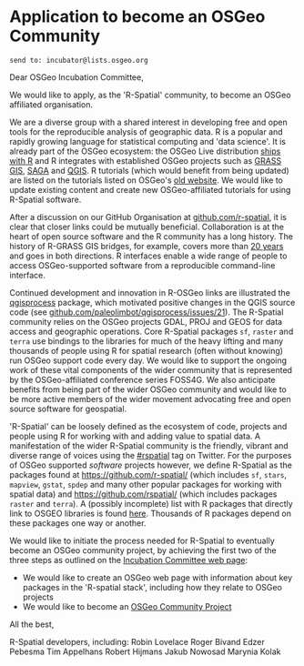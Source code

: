 # Application to become an OSGeo Community

	send to: incubator@lists.osgeo.org
    
Dear OSGeo Incubation Committee,

We would like to apply, as the 'R-Spatial' community, to become an OSGeo affiliated organisation.

We are a diverse group with a shared interest in developing free and open tools for the reproducible analysis of geographic data. R is a popular and rapidly growing language for statistical computing and 'data science'. It is already part of the OSGeo ecosystem: the OSGeo Live distribution [ships with R](https://github.com/OSGeo/OSGeoLive/blob/master/bin/install_R.sh) and R integrates with established OSGeo projects such as [GRASS GIS](https://grasswiki.osgeo.org/wiki/R_statistics), [SAGA](https://cran.r-project.org/package=RSAGA) and [QGIS](https://docs.qgis.org/3.16/en/docs/). R tutorials (which would benefit from being updated) are listed on the tutorials listed on OSGeo's [old website](http://old.www.osgeo.org/educational_content). We would like to update existing content and create new OSGeo-affiliated tutorials for using R-Spatial software.

After a discussion on our GitHub Organisation at [github.com/r-spatial](https://github.com/r-spatial), it is clear that closer links could be mutually beneficial. Collaboration is at the heart of open source software and the R community has a long history. The history of R-GRASS GIS bridges, for example, covers more than [20 years](https://doi.org/10.1016/S0098-3004(00)00057-1) and goes in both directions. R interfaces enable a wide range of people to access OSGeo-supported software from a reproducible command-line interface. 

Continued development and innovation in R-OSGeo links are illustrated the [qgisprocess](https://github.com/paleolimbot/qgisprocess) package, which motivated positive changes in the QGIS source code (see [github.com/paleolimbot/qgisprocess/issues/21](https://github.com/paleolimbot/qgisprocess/issues/21)). The R-Spatial community relies on the OSGeo projects GDAL, PROJ and GEOS for data access and geographic operations. Core R-Spatial packages `sf`, `raster` and `terra` use bindings to the libraries for much of the heavy lifting and many thousands of people using R for spatial research (often without knowing) run OSGeo support code every day. We would like to support the ongoing work of these vital components of the wider community that is represented by the OSGeo-affiliated conference series FOSS4G. We also anticipate benefits from being part of the wider OSGeo community and would like to be more active members of the wider movement advocating free and open source software for geospatial.

'R-Spatial' can be loosely defined as the ecosystem of code, projects and people using R for working with and adding value to spatial data. A manifestation of the wider R-Spatial community is the friendly, vibrant and diverse range of voices using the [#rspatial](https://twitter.com/search?q=%23rspatial) tag on Twitter. For the purposes of OSGeo supported *software* projects however, we define R-Spatial as the packages found at https://github.com/r-spatial/ (which includes `sf`, `stars`, `mapview`, `gstat`, `spdep` and many other popular packages for working with spatial data) and https://github.com/rspatial/ (which includes packages `raster` and `terra`). A (possibly incomplete) list with R packages that directly link to OSGEO libraries is found [here](https://github.com/r-spatial/discuss/wiki/R-packages-that-use-the-OSGEO-stack-in-System-Requirements:). Thousands of R packages depend on these packages one way or another.

We would like to initiate the process needed for R-Spatial to eventually become an OSGeo community project, by achieving the first two of the three steps as outlined on the [Incubation Committee web page](https://wiki.osgeo.org/wiki/Incubation_Committee#Step_1:_Add_OSGeo_Website_Project_Page):

- We would like to create an OSGeo web page with information about key packages in the 'R-spatial stack', including how they relate to OSGeo projects
- We would like to become an [OSGeo Community Project](https://wiki.osgeo.org/wiki/Incubation_Committee#Step_2:_Join_Community_Projects_Program)

All the best,

R-Spatial developers, including:
Robin Lovelace
Roger Bivand
Edzer Pebesma
Tim Appelhans
Robert Hijmans
Jakub Nowosad
Marynia Kolak
